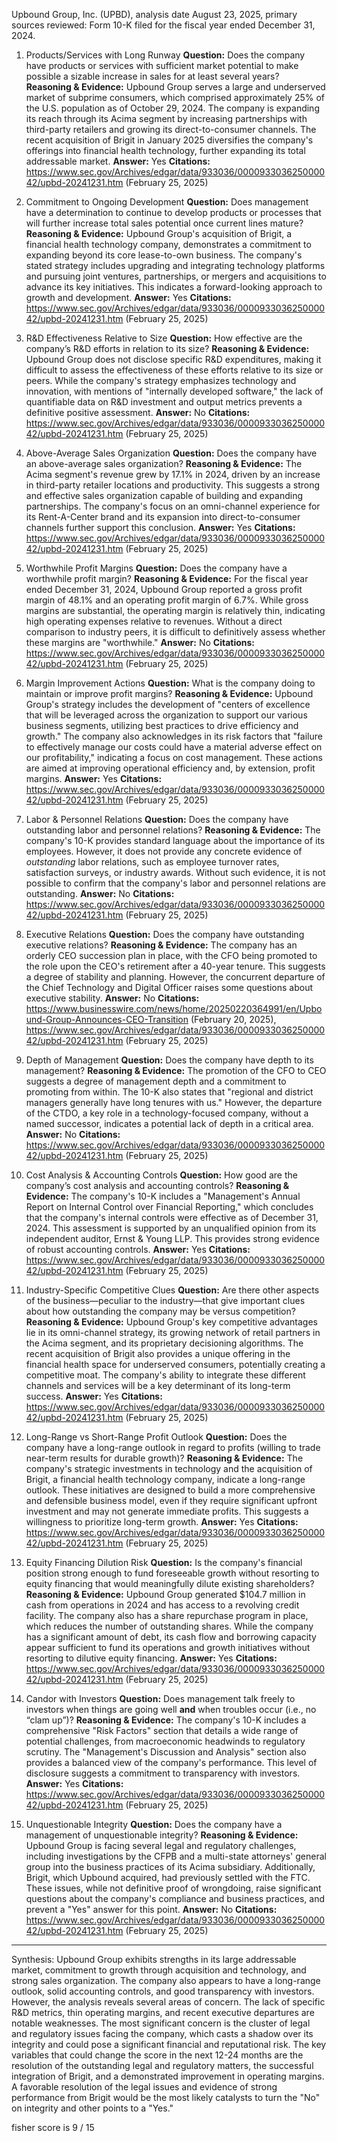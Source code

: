 Upbound Group, Inc. (UPBD), analysis date August 23, 2025, primary sources reviewed: Form 10-K filed for the fiscal year ended December 31, 2024.

1) Products/Services with Long Runway
**Question:** Does the company have products or services with sufficient market potential to make possible a sizable increase in sales for at least several years?
**Reasoning & Evidence:** Upbound Group serves a large and underserved market of subprime consumers, which comprised approximately 25% of the U.S. population as of October 29, 2024. The company is expanding its reach through its Acima segment by increasing partnerships with third-party retailers and growing its direct-to-consumer channels. The recent acquisition of Brigit in January 2025 diversifies the company's offerings into financial health technology, further expanding its total addressable market.
**Answer:** Yes
**Citations:** https://www.sec.gov/Archives/edgar/data/933036/000093303625000042/upbd-20241231.htm (February 25, 2025)

2) Commitment to Ongoing Development
**Question:** Does management have a determination to continue to develop products or processes that will further increase total sales potential once current lines mature?
**Reasoning & Evidence:** Upbound Group's acquisition of Brigit, a financial health technology company, demonstrates a commitment to expanding beyond its core lease-to-own business. The company's stated strategy includes upgrading and integrating technology platforms and pursuing joint ventures, partnerships, or mergers and acquisitions to advance its key initiatives. This indicates a forward-looking approach to growth and development.
**Answer:** Yes
**Citations:** https://www.sec.gov/Archives/edgar/data/933036/000093303625000042/upbd-20241231.htm (February 25, 2025)

3) R&D Effectiveness Relative to Size
**Question:** How effective are the company’s R&D efforts in relation to its size?
**Reasoning & Evidence:** Upbound Group does not disclose specific R&D expenditures, making it difficult to assess the effectiveness of these efforts relative to its size or peers. While the company's strategy emphasizes technology and innovation, with mentions of "internally developed software," the lack of quantifiable data on R&D investment and output metrics prevents a definitive positive assessment.
**Answer:** No
**Citations:** https://www.sec.gov/Archives/edgar/data/933036/000093303625000042/upbd-20241231.htm (February 25, 2025)

4) Above-Average Sales Organization
**Question:** Does the company have an above-average sales organization?
**Reasoning & Evidence:** The Acima segment's revenue grew by 17.1% in 2024, driven by an increase in third-party retailer locations and productivity. This suggests a strong and effective sales organization capable of building and expanding partnerships. The company's focus on an omni-channel experience for its Rent-A-Center brand and its expansion into direct-to-consumer channels further support this conclusion.
**Answer:** Yes
**Citations:** https://www.sec.gov/Archives/edgar/data/933036/000093303625000042/upbd-20241231.htm (February 25, 2025)

5) Worthwhile Profit Margins
**Question:** Does the company have a worthwhile profit margin?
**Reasoning & Evidence:** For the fiscal year ended December 31, 2024, Upbound Group reported a gross profit margin of 48.1% and an operating profit margin of 6.7%. While gross margins are substantial, the operating margin is relatively thin, indicating high operating expenses relative to revenues. Without a direct comparison to industry peers, it is difficult to definitively assess whether these margins are "worthwhile."
**Answer:** No
**Citations:** https://www.sec.gov/Archives/edgar/data/933036/000093303625000042/upbd-20241231.htm (February 25, 2025)

6) Margin Improvement Actions
**Question:** What is the company doing to maintain or improve profit margins?
**Reasoning & Evidence:** Upbound Group's strategy includes the development of "centers of excellence that will be leveraged across the organization to support our various business segments, utilizing best practices to drive efficiency and growth." The company also acknowledges in its risk factors that "failure to effectively manage our costs could have a material adverse effect on our profitability," indicating a focus on cost management. These actions are aimed at improving operational efficiency and, by extension, profit margins.
**Answer:** Yes
**Citations:** https://www.sec.gov/Archives/edgar/data/933036/000093303625000042/upbd-20241231.htm (February 25, 2025)

7) Labor & Personnel Relations
**Question:** Does the company have outstanding labor and personnel relations?
**Reasoning & Evidence:** The company's 10-K provides standard language about the importance of its employees. However, it does not provide any concrete evidence of *outstanding* labor relations, such as employee turnover rates, satisfaction surveys, or industry awards. Without such evidence, it is not possible to confirm that the company's labor and personnel relations are outstanding.
**Answer:** No
**Citations:** https://www.sec.gov/Archives/edgar/data/933036/000093303625000042/upbd-20241231.htm (February 25, 2025)

8) Executive Relations
**Question:** Does the company have outstanding executive relations?
**Reasoning & Evidence:** The company has an orderly CEO succession plan in place, with the CFO being promoted to the role upon the CEO's retirement after a 40-year tenure. This suggests a degree of stability and planning. However, the concurrent departure of the Chief Technology and Digital Officer raises some questions about executive stability.
**Answer:** No
**Citations:** https://www.businesswire.com/news/home/20250220364991/en/Upbound-Group-Announces-CEO-Transition (February 20, 2025), https://www.sec.gov/Archives/edgar/data/933036/000093303625000042/upbd-20241231.htm (February 25, 2025)

9) Depth of Management
**Question:** Does the company have depth to its management?
**Reasoning & Evidence:** The promotion of the CFO to CEO suggests a degree of management depth and a commitment to promoting from within. The 10-K also states that "regional and district managers generally have long tenures with us." However, the departure of the CTDO, a key role in a technology-focused company, without a named successor, indicates a potential lack of depth in a critical area.
**Answer:** No
**Citations:** https://www.sec.gov/Archives/edgar/data/933036/000093303625000042/upbd-20241231.htm (February 25, 2025)

10) Cost Analysis & Accounting Controls
**Question:** How good are the company’s cost analysis and accounting controls?
**Reasoning & Evidence:** The company's 10-K includes a "Management's Annual Report on Internal Control over Financial Reporting," which concludes that the company's internal controls were effective as of December 31, 2024. This assessment is supported by an unqualified opinion from its independent auditor, Ernst & Young LLP. This provides strong evidence of robust accounting controls.
**Answer:** Yes
**Citations:** https://www.sec.gov/Archives/edgar/data/933036/000093303625000042/upbd-20241231.htm (February 25, 2025)

11) Industry-Specific Competitive Clues
**Question:** Are there other aspects of the business—peculiar to the industry—that give important clues about how outstanding the company may be versus competition?
**Reasoning & Evidence:** Upbound Group's key competitive advantages lie in its omni-channel strategy, its growing network of retail partners in the Acima segment, and its proprietary decisioning algorithms. The recent acquisition of Brigit also provides a unique offering in the financial health space for underserved consumers, potentially creating a competitive moat. The company's ability to integrate these different channels and services will be a key determinant of its long-term success.
**Answer:** Yes
**Citations:** https://www.sec.gov/Archives/edgar/data/933036/000093303625000042/upbd-20241231.htm (February 25, 2025)

12) Long-Range vs Short-Range Profit Outlook
**Question:** Does the company have a long-range outlook in regard to profits (willing to trade near-term results for durable growth)?
**Reasoning & Evidence:** The company's strategic investments in technology and the acquisition of Brigit, a financial health technology company, indicate a long-range outlook. These initiatives are designed to build a more comprehensive and defensible business model, even if they require significant upfront investment and may not generate immediate profits. This suggests a willingness to prioritize long-term growth.
**Answer:** Yes
**Citations:** https://www.sec.gov/Archives/edgar/data/933036/000093303625000042/upbd-20241231.htm (February 25, 2025)

13) Equity Financing Dilution Risk
**Question:** Is the company's financial position strong enough to fund foreseeable growth without resorting to equity financing that would meaningfully dilute existing shareholders?
**Reasoning & Evidence:** Upbound Group generated $104.7 million in cash from operations in 2024 and has access to a revolving credit facility. The company also has a share repurchase program in place, which reduces the number of outstanding shares. While the company has a significant amount of debt, its cash flow and borrowing capacity appear sufficient to fund its operations and growth initiatives without resorting to dilutive equity financing.
**Answer:** Yes
**Citations:** https://www.sec.gov/Archives/edgar/data/933036/000093303625000042/upbd-20241231.htm (February 25, 2025)

14) Candor with Investors
**Question:** Does management talk freely to investors when things are going well **and** when troubles occur (i.e., no “clam up”)?
**Reasoning & Evidence:** The company's 10-K includes a comprehensive "Risk Factors" section that details a wide range of potential challenges, from macroeconomic headwinds to regulatory scrutiny. The "Management's Discussion and Analysis" section also provides a balanced view of the company's performance. This level of disclosure suggests a commitment to transparency with investors.
**Answer:** Yes
**Citations:** https://www.sec.gov/Archives/edgar/data/933036/000093303625000042/upbd-20241231.htm (February 25, 2025)

15) Unquestionable Integrity
**Question:** Does the company have a management of unquestionable integrity?
**Reasoning & Evidence:** Upbound Group is facing several legal and regulatory challenges, including investigations by the CFPB and a multi-state attorneys' general group into the business practices of its Acima subsidiary. Additionally, Brigit, which Upbound acquired, had previously settled with the FTC. These issues, while not definitive proof of wrongdoing, raise significant questions about the company's compliance and business practices, and prevent a "Yes" answer for this point.
**Answer:** No
**Citations:** https://www.sec.gov/Archives/edgar/data/933036/000093303625000042/upbd-20241231.htm (February 25, 2025)

---
Synthesis:
Upbound Group exhibits strengths in its large addressable market, commitment to growth through acquisition and technology, and strong sales organization. The company also appears to have a long-range outlook, solid accounting controls, and good transparency with investors. However, the analysis reveals several areas of concern. The lack of specific R&D metrics, thin operating margins, and recent executive departures are notable weaknesses. The most significant concern is the cluster of legal and regulatory issues facing the company, which casts a shadow over its integrity and could pose a significant financial and reputational risk. The key variables that could change the score in the next 12-24 months are the resolution of the outstanding legal and regulatory matters, the successful integration of Brigit, and a demonstrated improvement in operating margins. A favorable resolution of the legal issues and evidence of strong performance from Brigit would be the most likely catalysts to turn the "No" on integrity and other points to a "Yes."

fisher score is 9 / 15